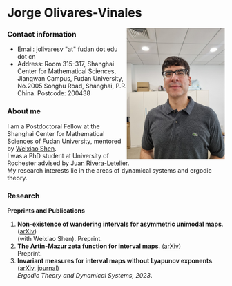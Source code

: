 

# Jorge Olivares-Vinales

<img src="me_1.jpg.jpg" width="227" 
     height="303" align="right" />

### **Contact information**

- Email: jolivaresv "at" fudan dot edu dot cn
- Address: Room 315-317, Shanghai Center for Mathematical Sciences, Jiangwan Campus, Fudan University, No.2005 Songhu Road, Shanghai, P.R. China. Postcode: 200438 

### **About me**

I am a Postdoctoral Fellow at the Shanghai Center for Mathematical Sciences of Fudan University, mentored by [Weixiao Shen](https://scholar.google.com.sg/citations?user=Pe1NsLkAAAAJ&hl=en).\
I was a PhD student at University of Rochester advised by [Juan Rivera-Letelier](http://rivera-letelier.org/).\
My research interests lie in the areas of dynamical systems and ergodic theory.

### Research

**Preprints and Publications**
1. **Non-existence of wandering intervals for asymmetric unimodal maps**. ([arXiv](https://arxiv.org/abs/2502.03666)) <br />
(with Weixiao Shen). Preprint.
2. **The Artin-Mazur zeta function for interval maps**. ([arXiv](https://arxiv.org/abs/2405.10560)) <br />
Preprint.
3. **Invariant measures for interval maps without Lyapunov exponents**.([arXiv](https://arxiv.org/abs/2102.06795), [journal](https://www.cambridge.org/core/journals/ergodic-theory-and-dynamical-systems/article/abs/invariant-measures-for-interval-maps-without-lyapunov-exponents/101CFA6F3BACFA4C120D2A3B8A1FB7A6#.YzosjYVjeQA.link)) <br />
 *Ergodic Theory and Dynamical Systems, 2023*. 

